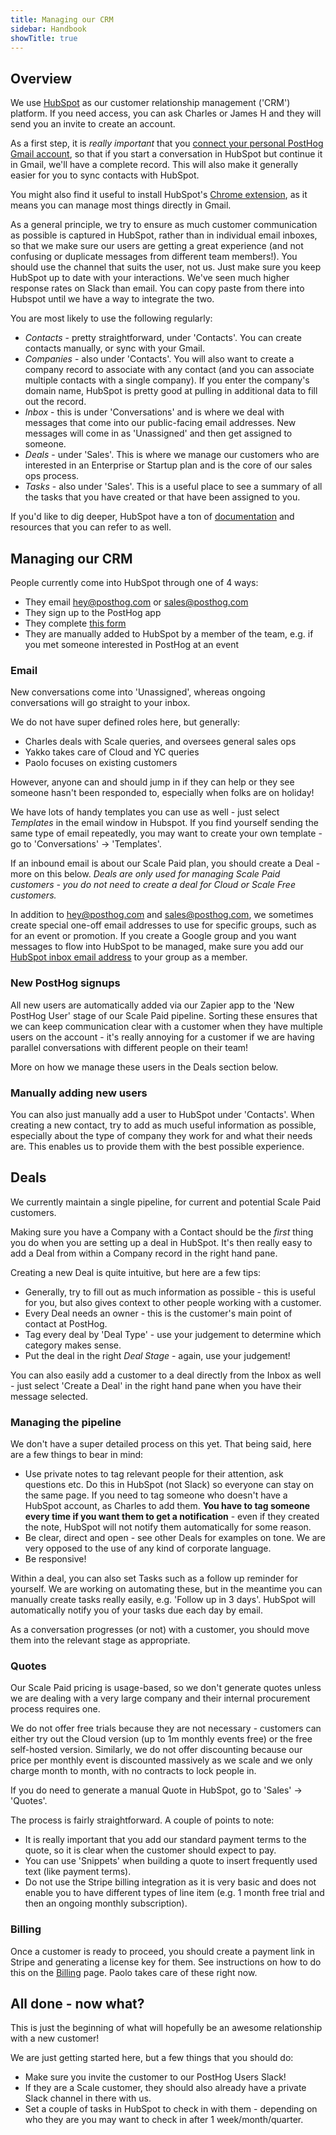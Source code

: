 ```yaml
---
title: Managing our CRM
sidebar: Handbook
showTitle: true
---
```


## Overview

We use [HubSpot](https://www.hubspot.com/) as our customer relationship management ('CRM') platform. If you need access, you can ask Charles or James H and they will send you an invite to create an account. 

As a first step, it is _really important_ that you [connect your personal PostHog Gmail account](https://app.hubspot.com/crm-settings-email/6958578/email/connectedEmails), so that if you start a conversation in HubSpot but continue it in Gmail, we'll have a complete record. This will also make it generally easier for you to sync contacts with HubSpot. 

You might also find it useful to install HubSpot's [Chrome extension](https://chrome.google.com/webstore/detail/hubspot-sales/oiiaigjnkhngdbnoookogelabohpglmd?hl=en), as it means you can manage most things directly in Gmail. 

As a general principle, we try to ensure as much customer communication as possible is captured in HubSpot, rather than in individual email inboxes, so that we make sure our users are getting a great experience (and not confusing or duplicate messages from different team members!). You should use the channel that suits the user, not us. Just make sure you keep HubSpot up to date with your interactions. We've seen much higher response rates on Slack than email. You can copy paste from there into Hubspot until we have a way to integrate the two.

You are most likely to use the following regularly:

- _Contacts_ - pretty straightforward, under 'Contacts'. You can create contacts manually, or sync with your Gmail. 
- _Companies_ - also under 'Contacts'. You will also want to create a company record to associate with any contact (and you can associate multiple contacts with a single company). If you enter the company's domain name, HubSpot is pretty good at pulling in additional data to fill out the record. 
- _Inbox_ - this is under 'Conversations' and is where we deal with messages that come into our public-facing email addresses. New messages will come in as 'Unassigned' and then get assigned to someone.
- _Deals_ - under 'Sales'. This is where we manage our customers who are interested in an Enterprise or Startup plan and is the core of our sales ops process. 
- _Tasks_ - also under 'Sales'. This is a useful place to see a summary of all the tasks that you have created or that have been assigned to you. 

If you'd like to dig deeper, HubSpot have a ton of [documentation](https://knowledge.hubspot.com/) and resources that you can refer to as well.

## Managing our CRM

People currently come into HubSpot through one of 4 ways:
- They email hey@posthog.com or sales@posthog.com
- They sign up to the PostHog app
- They complete [this form](https://share.hsforms.com/1-IVCY9gNRvaZBajMt_UPIg4559u)
- They are manually added to HubSpot by a member of the team, e.g. if you met someone interested in PostHog at an event

### Email

New conversations come into 'Unassigned', whereas ongoing conversations will go straight to your inbox.

We do not have super defined roles here, but generally:
- Charles deals with Scale queries, and oversees general sales ops
- Yakko takes care of Cloud and YC queries
- Paolo focuses on existing customers

However, anyone can and should jump in if they can help or they see someone hasn't been responded to, especially when folks are on holiday!

We have lots of handy templates you can use as well - just select _Templates_ in the email window in Hubspot. If you find yourself sending the same type of email repeatedly, you may want to create your own template - go to 'Conversations' -> 'Templates'.

If an inbound email is about our Scale Paid plan, you should create a Deal - more on this below. _Deals are only used for managing Scale Paid customers - you do not need to create a deal for Cloud or Scale Free customers._

In addition to hey@posthog.com and sales@posthog.com, we sometimes create special one-off email addresses to use for specific groups, such as for an event or promotion. If you create a Google group and you want messages to flow into HubSpot to be managed, make sure you add our [HubSpot inbox email address](mailto:hello-1@posthoginc.hs-inbox.com) to your group as a member.

### New PostHog signups

All new users are automatically added via our Zapier app to the 'New PostHog User' stage of our Scale Paid pipeline. Sorting these ensures that we can keep communication clear with a customer when they have multiple users on the account - it's really annoying for a customer if we are having parallel conversations with different people on their team!

More on how we manage these users in the Deals section below. 

### Manually adding new users

You can also just manually add a user to HubSpot under 'Contacts'. When creating a new contact, try to add as much useful information as possible, especially about the type of company they work for and what their needs are. This enables us to provide them with the best possible experience. 

## Deals

We currently maintain a single pipeline, for current and potential Scale Paid customers.

Making sure you have a Company with a Contact should be the _first_ thing you do when you are setting up a deal in HubSpot. It's then really easy to add a Deal from within a Company record in the right hand pane.

Creating a new Deal is quite intuitive, but here are a few tips:
- Generally, try to fill out as much information as possible - this is useful for you, but also gives context to other people working with a customer.
- Every Deal needs an owner - this is the customer's main point of contact at PostHog.
- Tag every deal by 'Deal Type' - use your judgement to determine which category makes sense.
- Put the deal in the right _Deal Stage_ - again, use your judgement! 

You can also easily add a customer to a deal directly from the Inbox as well - just select 'Create a Deal' in the right hand pane when you have their message selected. 

### Managing the pipeline

We don't have a super detailed process on this yet. That being said, here are a few things to bear in mind:
- Use private notes to tag relevant people for their attention, ask questions etc. Do this in HubSpot (not Slack) so everyone can stay on the same page. If you need to tag someone who doesn't have a HubSpot account, as Charles to add them. **You have to tag someone every time if you want them to get a notification** - even if they created the note, HubSpot will not notify them automatically for some reason. 
- Be clear, direct and open - see other Deals for examples on tone. We are very opposed to the use of any kind of corporate language.  
- Be responsive! 

Within a deal, you can also set Tasks such as a follow up reminder for yourself. We are working on automating these, but in the meantime you can manually create tasks really easily, e.g. 'Follow up in 3 days'. HubSpot will automatically notify you of your tasks due each day by email.

As a conversation progresses (or not) with a customer, you should move them into the relevant stage as appropriate. 

### Quotes

Our Scale Paid pricing is usage-based, so we don't generate quotes unless we are dealing with a very large company and their internal procurement process requires one. 

We do not offer free trials because they are not necessary - customers can either try out the Cloud version (up to 1m monthly events free) or the free self-hosted version. Similarly, we do not offer discounting because our price per monthly event is discounted massively as we scale and we only charge month to month, with no contracts to lock people in. 

If you do need to generate a manual Quote in HubSpot, go to 'Sales' -> 'Quotes'. 

The process is fairly straightforward. A couple of points to note:

- It is really important that you add our standard payment terms to the quote, so it is clear when the customer should expect to pay.
- You can use 'Snippets' when building a quote to insert frequently used text (like payment terms). 
- Do not use the Stripe billing integration as it is very basic and does not enable you to have different types of line item (e.g. 1 month free trial and then an ongoing monthly subscription). 

### Billing

Once a customer is ready to proceed, you should create a payment link in Stripe and generating a license key for them. See instructions on how to do this on the [Billing](/handbook/growth/sales/billing) page. Paolo takes care of these right now. 

## All done - now what?

This is just the beginning of what will hopefully be an awesome relationship with a new customer!

We are just getting started here, but a few things that you should do:
- Make sure you invite the customer to our PostHog Users Slack!
- If they are a Scale customer, they should also already have a private Slack channel in there with us.
- Set a couple of tasks in HubSpot to check in with them - depending on who they are you may want to check in after 1 week/month/quarter.
